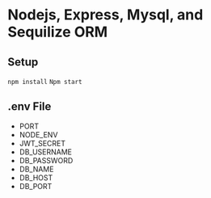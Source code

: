 # Nodejs, Express, Mysql, and Sequilize ORM

## Setup
` npm install `
` Npm start `

## .env File
- PORT 
- NODE_ENV  
- JWT_SECRET 
- DB_USERNAME 
- DB_PASSWORD 
- DB_NAME 
- DB_HOST 
- DB_PORT 
